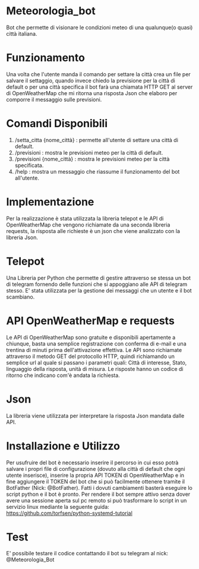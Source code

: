 # Meteorologia_bot
Bot che permette di visionare le condizioni meteo di una qualunque(o quasi) città italiana.

# Funzionamento
Una volta che l'utente manda il comando per settare la città crea un file per salvare il settaggio, quando invece chiedo la previsione per la città di default o per una città specifica il bot farà una chiamata HTTP GET al server di OpenWeatherMap che mi ritorna una risposta Json che elaboro per comporre il messaggio sulle previsioni.

# Comandi Disponibili
1. /setta_citta {nome_città} : permette all'utente di settare una città di default.
2. /previsioni : mostra le previsioni meteo per la città di default.
3. /previsioni {nome_città} : mostra le previsioni meteo per la città specificata.
4. /help : mostra un messaggio che riassume il funzionamento del bot all'utente.

# Implementazione
Per la realizzazione è stata utilizzata la libreria telepot e le API di OpenWeatherMap che vengono richiamate da una seconda libreria requests, la risposta alle richieste è un json che viene analizzato con la libreria Json.

# Telepot
Una Libreria per Python che permette di gestire attraverso se stessa un bot di telegram fornendo delle funzioni che si appoggiano alle API di telegram stesso.
E' stata utilizzata per la gestione dei messaggi che un utente e il bot scambiano.

# API OpenWeatherMap e requests
Le API di OpenWeatherMap sono gratuite e disponibili apertamente a chiunque, basta una semplice registrazione con conferma di e-mail e una trentina di minuti prima dell'attivazione effettiva.
Le API sono richiamate attraverso il metodo GET del protocollo HTTP, quindi richiamando un semplice url al quale si passano i parametri quali: Città di interesse, Stato, linguaggio della risposta, unità di misura.
Le risposte hanno un codice di ritorno che indicano com'è andata la richiesta.

# Json
La libreria viene utilizzata per interpretare la risposta Json mandata dalle API.

# Installazione e Utilizzo
Per usufruire del bot è necessario inserire il percorso in cui esso potrà salvare i propri file di configurazione (dovuto alla città di default che ogni utente inserisce), inserire la propria API TOKEN di OpenWeatherMap e in fine aggiungere il TOKEN del bot che si può facilmente ottenere tramite il BotFather (Nick: @BotFather).
Fatti i dovuti cambiamenti basterà eseguire lo script python e il bot è pronto.
Per rendere il bot sempre attivo senza dover avere una sessione aperta sul pc remoto si può trasformare lo script in un servizio linux mediante la seguente guida: https://github.com/torfsen/python-systemd-tutorial

# Test
E' possibile testare il codice contattando il bot su telegram al nick: @Meteorologia_Bot
